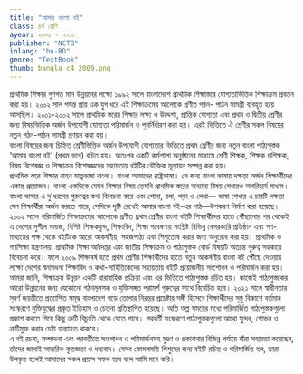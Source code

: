 ```yaml
---
title: "আমার বাংলা বই"
class: ৪র্থ শ্রেণি
ayear: ২০০৩ - ২০১১
publisher: "NCTB"
inlang: "bn-BD"
genre: "TextBook"
thumb: bangla c4 2009.png
---
```


<div><div>প্রাথমিক শিক্ষার গুণগত মান উন্নয়নের লক্ষ্যে ১৯৯২ সালে বাংলাদেশে প্রাথমিক শিক্ষাস্তরে যোগ্যতাভিত্তিক শিক্ষাক্রম প্রবর্তন করা হয়। ২০০২ সাল পর্যন্ত প্রায় এক যুগ ধরে এই শিক্ষাক্রমের আলোকে প্রণীত পঠন- পাঠন সামগ্রী ব্যবহৃত হয়ে আসছিল। ২০০১-২০০২ সালে প্রাথমিক স্তরের শিক্ষার লক্ষ্য ও উদ্দেশ্য, প্রান্তিক যোগ্যতা এবং প্রথম ও দ্বিতীয় শ্রেণীর জন্য বিষয়ভিত্তিক অর্জন উপযোগী যোগ্যতা পরিমার্জন ও পুনর্নির্ধারণ করা হয়। এরই ভিত্তিতে ঐ শ্রেণীর সকল বিষয়ের নতুন পঠন-পাঠন সামগ্রী প্রণয়ন করা হয়।</div><div>বাংলা বিষয়ের জন্য চিহ্নিত শ্রেণীভিত্তিক অর্জন উপযোগী যোগ্যতার ভিত্তিতে প্রথম শ্রেণীর জন্য নতুন বাংলা পাঠ্যপুস্তক ‘আমার বাংলা বই' (প্রথম ভাগ) রচিত হয়। অতঃপর একটি কর্মশালা অনুষ্ঠানের মাধ্যমে শ্রেণী শিক্ষক, শিক্ষক প্রশিক্ষক, বিষয় বিশেষজ্ঞ ও শিক্ষাক্রম বিশেষজ্ঞদের সহায়তায় বইটির যৌক্তিক মূল্যায়ন সম্পন্ন করা হয়।</div><div>প্রাথমিক স্তরে শিক্ষার বাহন মাতৃভাষা বাংলা। বাংলা আমাদের রাষ্ট্রভাষা। সে জন্য বাংলা ভাষায় দক্ষতা অর্জন শিক্ষার্থীদের একান্ত প্রয়োজন। বাংলা একদিকে যেমন শিক্ষার বিষয় তেমনি প্রাথমিক স্তরের অন্যান্য বিষয় শেখারও অপরিহার্য মাধ্যম। বাংলা ভাষার এ দু'ধরনের গুরুত্বের কথা বিবেচনা করে এবং শোনা, বলা, পড়া ও লেখা— ভাষা শেখার এ চারটি দক্ষতা যেন শিক্ষার্থীরা অর্জন করতে পারে, সেদিকে দৃষ্টি রেখেই আমার বাংলা বই-এর পাঠ—উপকরণ নির্মাণ করা হয়েছে।</div><div>২০০২ সালে পরিমার্জিত শিক্ষাক্রমের আলোকে প্রণীত প্রথম শ্রেণীর বাংলা বইটি শিক্ষার্থীদের হাতে পৌঁছানোর পর থেকেই এ দেশের সুশীল সমাজ, বিশিষ্ট শিক্ষকবৃন্দ, শিক্ষাবিদ, শিক্ষা গবেষণায় সংশ্লিষ্ট বিভিন্ন বেসরকারি প্রতিষ্ঠান এবং গণ-মাধ্যমের পক্ষ থেকে বইটিকে আরো আকর্ষণীয়, সহজপাঠ্য এবং শিশুতোষ করার জন্য অনুরোধ করা হয়। প্রাথমিক ও গণশিক্ষা মন্ত্রণালয়, প্রাথমিক শিক্ষা অধিদপ্তর এবং জাতীয় শিক্ষাক্রম ও পাঠ্যপুস্তক বোর্ড বিষয়টি অত্যন্ত গুরুত্ব সহকারে বিবেচনা করে। ফলে ২০০৯ শিক্ষাবর্ষ হতে প্রথম শ্রেণীর শিক্ষার্থীদের হাতে নতুন আকর্ষণীয় বাংলা বই পৌঁছে দেওয়ার লক্ষ্যে দেশের স্বনামধন্য শিক্ষাবিদ ও কথা-সাহিত্যিকদের সহায়তায় বইটি প্রয়োজনীয় সংশোধন ও পরিমার্জন করা হয়।</div><div>আমরা জানি, শিক্ষাক্রম উন্নয়ন একটি ধারাবাহিক প্রক্রিয়া এবং এর ভিত্তিতে পাঠ্যপুস্তক রচিত হয়। কাজেই পাঠ্যপুস্তকের আরো উন্নয়নের জন্য যেকোনো গঠনমূলসক ও যুক্তিসঙ্গত পরামর্শ গুরুত্বের সাথে বিবেচিত হবে। ২০২১ সালে স্বাধীনতার সুবর্ণ জয়ন্তীতে প্রত্যাশিত সমৃদ্ধ বাংলাদেশ গড়ে তোলার নিরন্তর প্রচেষ্টার সঙ্গী হিসেবে শিক্ষার্থীদের সুষ্ঠু বিকাশে বর্তমান সংস্করণে মুক্তিযুদ্ধের প্রকৃত ইতিহাস ও চেতনা প্রতিস্থাপিত হয়েছে। অতি অল্প সময়ের মধ্যে পরিমার্জিত পাঠ্যপুস্তকগুলো প্রকাশ করতে গিয়ে কিছু ত্রুটি বিচ্যুতি থেকে যেতে পারে। পরবর্তী সংস্করণে পাঠ্যপুস্তকগুলো আরো সুন্দর, শোভন ও ত্রুটিমুক্ত করার চেষ্টা অব্যাহত থাকবে।</div><div>এ বই রচনা, সম্পাদনা এবং পরবর্তীতে সংশোধন ও পরিমার্জনসহ মুদ্রণ ও প্রকাশনার বিভিন্ন পর্যায়ে যাঁরা সহায়তা করেছেন, তাঁদের জানাই আন্তরিক কৃতজ্ঞতা ও ধন্যবাদ। যেসব কোমলমতি শিশুদের জন্য বইটি রচিত ও পরিমার্জিত হল, তারা উপকৃত হলেই আমাদের সকল প্রয়াস সফল হবে বলে আমি মনে করি।</div></div>